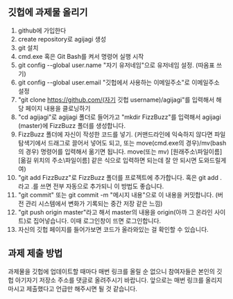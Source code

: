 ## 깃헙에 과제물 올리기

1. github에 가입한다
2. create repository로 agijagi 생성
3. git 설치
4. cmd.exe 혹은 Git Bash를 켜서 명령어 실행 시작
5. git config --global user.name "자기 유저네임"으로 유저네임 설정. (따옴표 쓰기)
6. git config --global user.email "깃헙에서 사용하는 이메일주소"로 이메일주소 설정
7. "git clone https://github.com/(자기 깃헙 username)/agijagi"를 입력해서 해당 페이지 내용을 클로닝하기
8. "cd agijagi"로 agijagi 폴더로 들어가고 "mkdir FizzBuzz"를 입력해서 agijagi (master)에 FizzBuzz 폴더를 생성합니다. 
9. FizzBuzz 폴더에 자신이 작성한 코드를 넣기. (커맨드라인에 익숙하지 않다면 파일탐색기에서 드래그로 끌어서 넣어도 되고, 또는 move(cmd.exe의 경우)/mv(bash의 경우) 명령어를 입력해서 옮기면 됩니다. move(또는 mv) [원래주소\파일이름] [옮길 위치의 주소\파일이름] 같은 식으로 입력하면 되는데 잘 안 되시면 도와드릴게여)
10. "git add FizzBuzz"로 FizzBuzz 폴더를 프로젝트에 추가합니다. 혹은 git add . 라고 .를 쓰면 전부 자동으로 추가되니 이 방법도 좋습니다.
11. "git commit" 또는 git commit -m "메시지 내용"으로 이 내용을 커밋합니다. (버전 관리 시스템에서 변화가 기록되는 중간 저장 같은 느낌)
12.  "git push origin master"라고 해서 master의 내용을 origin(아까 그 온라인 사이트)로 집어넣습니다. 이때 로그인창이 뜨면 로그인합니다. 
13. 자신의 깃헙 페이지를 들어가보면 코드가 올라와있는 걸 확인할 수 있습니다.

## 과제 제출 방법

과제물을 깃헙에 업데이트할 때마다 매번 링크를 올릴 순 없으니 참여자들은 본인의 깃헙 아기자기 저장소 주소를 댓글로 올려주시기 바랍니다. 앞으로는 매번 링크를 올리지 마시고 제출했다고 언급만 해주시면 될 것 같습니다. 
